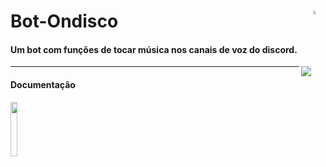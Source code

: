 # Bot-Ondisco<a href="https://github.com/marcio1002/bot-Ondisco"><img src="https://simpleicons.org/icons/github.svg" width="4%"  align="right"/></a>


#### Um bot com funções de tocar música nos canais de voz do discord.

<img src="https://cdn.discordapp.com/avatars/617522102895116358/93a4b52d2cffaa844f40631abfcfe456.webp?size=1024" align="right" />

***
#### Documentação
<a href="https://discord.js.org/#/"><img src="https://discord.js.org/static/logo.svg" width="15%" /></a>
